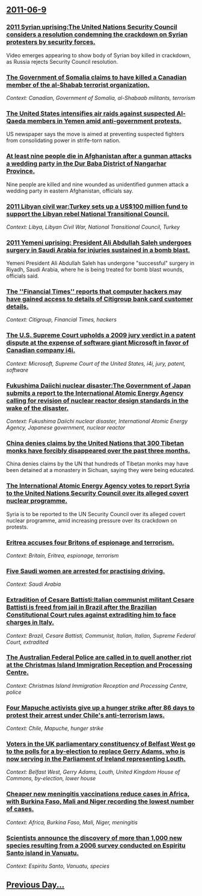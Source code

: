 ## [2011-06-9](/news/2011/06/9/index.md)

### [2011 Syrian uprising:The United Nations Security Council considers a resolution condemning the crackdown on Syrian protesters by security forces. ](/news/2011/06/9/2011-syrian-uprising-pthe-united-nations-security-council-considers-a-resolution-condemning-the-crackdown-on-syrian-protesters-by-security-f.md)
Video emerges appearing to show body of Syrian boy killed in crackdown, as Russia rejects Security Council resolution.

### [The Government of Somalia claims to have killed a Canadian member of the al-Shabab terrorist organization. ](/news/2011/06/9/the-government-of-somalia-claims-to-have-killed-a-canadian-member-of-the-al-shabab-terrorist-organization.md)
_Context: Canadian, Government of Somalia, al-Shabaab militants, terrorism_

### [The United States intensifies air raids against suspected Al-Qaeda members in Yemen amid anti-government protests. ](/news/2011/06/9/the-united-states-intensifies-air-raids-against-suspected-al-qaeda-members-in-yemen-amid-anti-government-protests.md)
US newspaper says the move is aimed at preventing suspected fighters from consolidating power in strife-torn nation.

### [At least nine people die in Afghanistan after a gunman attacks a wedding party in the Dur Baba District of Nangarhar Province. ](/news/2011/06/9/at-least-nine-people-die-in-afghanistan-after-a-gunman-attacks-a-wedding-party-in-the-dur-baba-district-of-nangarhar-province.md)
Nine people are killed and nine wounded as unidentified gunmen attack a wedding party in eastern Afghanistan, officials say.

### [2011 Libyan civil war:Turkey sets up a US$100 million fund to support the Libyan rebel National Transitional  Council. ](/news/2011/06/9/2011-libyan-civil-war-pturkey-sets-up-a-us-100-million-fund-to-support-the-libyan-rebel-national-transitional-council.md)
_Context: Libya, Libyan Civil War, National Transitional Council, Turkey_

### [2011 Yemeni uprising: President Ali Abdullah Saleh undergoes surgery in Saudi Arabia for injuries sustained in a bomb blast. ](/news/2011/06/9/2011-yemeni-uprising-president-ali-abdullah-saleh-undergoes-surgery-in-saudi-arabia-for-injuries-sustained-in-a-bomb-blast.md)
Yemeni President Ali Abdullah Saleh has undergone &quot;successful&quot; surgery in Riyadh, Saudi Arabia, where he is being treated for bomb blast wounds, officials said.

### [The ''Financial Times'' reports that computer hackers may have gained access to details of Citigroup bank card customer details. ](/news/2011/06/9/the-financial-times-reports-that-computer-hackers-may-have-gained-access-to-details-of-citigroup-bank-card-customer-details.md)
_Context: Citigroup, Financial Times, hackers_

### [The U.S. Supreme Court upholds a 2009 jury verdict in a patent dispute at the expense of software giant Microsoft in favor of Canadian company i4i. ](/news/2011/06/9/the-u-s-supreme-court-upholds-a-2009-jury-verdict-in-a-patent-dispute-at-the-expense-of-software-giant-microsoft-in-favor-of-canadian-compa.md)
_Context: Microsoft, Supreme Court of the United States, i4i, jury, patent, software_

### [Fukushima Daiichi nuclear disaster:The Government of Japan submits a report to the International Atomic Energy Agency calling for revision of nuclear reactor design standards in the wake of the disaster.](/news/2011/06/9/fukushima-daiichi-nuclear-disaster-pthe-government-of-japan-submits-a-report-to-the-international-atomic-energy-agency-calling-for-revision.md)
_Context: Fukushima Daiichi nuclear disaster, International Atomic Energy Agency, Japanese government, nuclear reactor_

### [China denies claims by the United Nations that 300 Tibetan monks have forcibly disappeared over the past three months. ](/news/2011/06/9/china-denies-claims-by-the-united-nations-that-300-tibetan-monks-have-forcibly-disappeared-over-the-past-three-months.md)
China denies claims by the UN that hundreds of Tibetan monks may have been detained at a monastery in Sichuan, saying they were being educated.

### [The International Atomic Energy Agency votes to report Syria to the United Nations Security Council over its alleged covert nuclear programme. ](/news/2011/06/9/the-international-atomic-energy-agency-votes-to-report-syria-to-the-united-nations-security-council-over-its-alleged-covert-nuclear-programm.md)
Syria is to be reported to the UN Security Council over its alleged covert nuclear programme, amid increasing pressure over its crackdown on protests.

### [Eritrea accuses four Britons of espionage and terrorism. ](/news/2011/06/9/eritrea-accuses-four-britons-of-espionage-and-terrorism.md)
_Context: Britain, Eritrea, espionage, terrorism_

### [Five Saudi women are arrested for practising driving. ](/news/2011/06/9/five-saudi-women-are-arrested-for-practising-driving.md)
_Context: Saudi Arabia_

### [Extradition of Cesare Battisti:Italian communist militant Cesare Battisti is freed from jail in Brazil after the Brazilian Constitutional Court rules against extraditing him to face charges in Italy. ](/news/2011/06/9/extradition-of-cesare-battisti-pitalian-communist-militant-cesare-battisti-is-freed-from-jail-in-brazil-after-the-brazilian-constitutional-c.md)
_Context: Brazil, Cesare Battisti, Communist, Italian, Italian, Supreme Federal Court, extradited_

### [The Australian Federal Police are called in to quell another riot at the Christmas Island Immigration Reception and Processing Centre. ](/news/2011/06/9/the-australian-federal-police-are-called-in-to-quell-another-riot-at-the-christmas-island-immigration-reception-and-processing-centre.md)
_Context: Christmas Island Immigration Reception and Processing Centre, police_

### [Four Mapuche activists give up a hunger strike after 86 days to protest their arrest under Chile's anti-terrorism laws. ](/news/2011/06/9/four-mapuche-activists-give-up-a-hunger-strike-after-86-days-to-protest-their-arrest-under-chile-s-anti-terrorism-laws.md)
_Context: Chile, Mapuche, hunger strike_

### [Voters in the UK parliamentary constituency of Belfast West go to the polls for a by-election to replace Gerry Adams, who is now serving in the Parliament of Ireland representing Louth. ](/news/2011/06/9/voters-in-the-uk-parliamentary-constituency-of-belfast-west-go-to-the-polls-for-a-by-election-to-replace-gerry-adams-who-is-now-serving-in.md)
_Context: Belfast West, Gerry Adams, Louth, United Kingdom House of Commons, by-election, lower house_

### [Cheaper new meningitis vaccinations reduce cases in Africa, with Burkina Faso, Mali and Niger recording the lowest number of cases. ](/news/2011/06/9/cheaper-new-meningitis-vaccinations-reduce-cases-in-africa-with-burkina-faso-mali-and-niger-recording-the-lowest-number-of-cases.md)
_Context: Africa, Burkina Faso, Mali, Niger, meningitis_

### [Scientists announce the discovery of more than 1,000 new species resulting from a 2006 survey conducted on Espiritu Santo island in Vanuatu. ](/news/2011/06/9/scientists-announce-the-discovery-of-more-than-1-000-new-species-resulting-from-a-2006-survey-conducted-on-espiritu-santo-island-in-vanuatu.md)
_Context: Espiritu Santo, Vanuatu, species_

## [Previous Day...](/news/2011/06/8/index.md)


